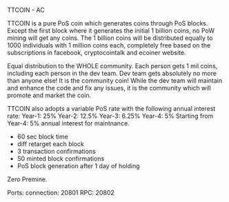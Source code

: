 
TTCOIN - AC

TTCOIN is a pure PoS coin which generates coins through PoS blocks. Except the first block where it generates the initial 1 billion coins, no PoW mining will get any coins. The 1 billion coins will be distributed equally to 1000 individuals with 1 million coins each, completely free based on the subscriptions in facebook, cryptocointalk and ecoiner website. 

Equal distribution to the WHOLE community. Each person gets 1 mil coins, including each person in the dev team. Dev team gets absolutely no more than anyone else! It is the community coin! While the dev team will maintain and enhance the code and fix any issues, it is the community which will promote and market the coin.  

TTCOIN also adopts a variable PoS rate with the following annual interest rate:
Year-1: 25%
Year-2: 12.5%
Year-3: 6.25%
Year-4: 5%
Starting from Year-4: 5% annual interest for maintnance. 

- 60 sec block time
- diff retarget each block
- 3 transaction confirmations
- 50 minted block confirmations
- PoS block generation after 1 day of holding

Zero Premine.

Ports:
connection:	20801
RPC:			20802
